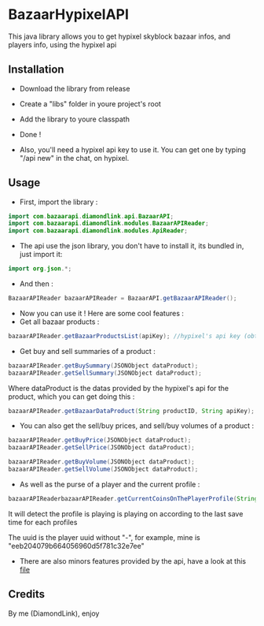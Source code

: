 # BazaarHypixelAPI
This java library allows you to get hypixel skyblock bazaar infos, and players info, using the hypixel api
## Installation
- Download the library from release
- Create a "libs" folder in youre project's root
- Add the library to youre classpath
- Done !

- Also, you'll need a hypixel api key to use it. You can get one by typing "/api new" in the chat, on hypixel.

## Usage
- First, import the library :
```java
import com.bazaarapi.diamondlink.api.BazaarAPI;
import com.bazaarapi.diamondlink.modules.BazaarAPIReader;
import com.bazaarapi.diamondlink.modules.ApiReader;
```
- The api use the json library, you don't have to install it, its bundled in, just import it:
```java
import org.json.*;
```
- And then :
```java
BazaarAPIReader bazaarAPIReader = BazaarAPI.getBazaarAPIReader();
```

- Now you can use it ! Here are some cool features :
- Get all bazaar products :
```java
bazaarAPIReader.getBazaarProductsList(apiKey); //hypixel's api key (obtainable by typing "/api new")
```
- Get buy and sell summaries of a product :
```java
bazaarAPIReader.getBuySummary(JSONObject dataProduct);
bazaarAPIReader.getSellSummary(JSONObject dataProduct);
```
Where dataProduct is the datas provided by the hypixel's api for the product, which you can get doing this :
```java
bazaarAPIReader.getBazaarDataProduct(String productID, String apiKey);
```

- You can also get the sell/buy prices, and sell/buy volumes of a product :
```java
bazaarAPIReader.getBuyPrice(JSONObject dataProduct);
bazaarAPIReader.getSellPrice(JSONObject dataProduct);

bazaarAPIReader.getBuyVolume(JSONObject dataProduct);
bazaarAPIReader.getSellVolume(JSONObject dataProduct);
```
- As well as the purse of a player and the current profile :
```java
bazaarAPIReaderbazaarAPIReader.getCurrentCoinsOnThePlayerProfile(String uuid, String apiKey)
```
It will detect the profile is playing is playing on according to the last save time for each profiles

The uuid is the player uuid without "-", for example, mine is "eeb204079b664056960d5f781c32e7ee"

- There are also minors features provided by the api, have a look at this [file]( https://github.com/DiamondLink/BazaarHypixelAPI/blob/master/src/main/java/com/bazaarapi/diamondlink/modules/ApiReader.java)

## Credits
By me (DiamondLink), enjoy

